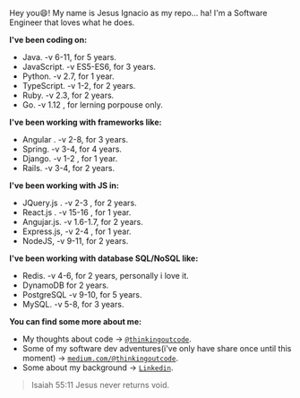 Hey you😄! My name is Jesus Ignacio as my repo... ha! I'm a Software Engineer that loves what he does.

**I've been coding on:**
- Java. -v 6-11, for 5 years.
- JavaScript. -v ES5-ES6, for 3 years.
- Python. -v 2.7, for 1 year.
- TypeScript. -v 1-2, for 2 years.
- Ruby. -v 2.3, for 2 years.
- Go. -v 1.12 , for lerning porpouse only.

**I've been working with frameworks like:**
- Angular . -v 2-8, for 3 years.
- Spring. -v 3-4, for 4 years.
- Django. -v 1-2 , for 1 year.
- Rails. -v 3-4, for 2 years.

**I've been working with JS in:**
- JQuery.js . -v 2-3 , for 2 years.
- React.js . -v 15-16 , for 1 year.
- Angujar.js. -v 1.6-1.7, for 2 years.
- Express.js, -v 2-4 , for 1 year.
- NodeJS, -v 9-11, for 2 years.

**I've been working with database SQL/NoSQL like:**
- Redis. -v 4-6, for 2 years, personally i love it.
- DynamoDB for 2 years.
- PostgreSQL -v 9-10, for 5 years.
- MySQL. -v 5-8, for 3 years.


**You can find some more about me:**
- My thoughts about code -> <a href="https://twitter.com/thinkingoutcode" target="_blank">`@thinkingoutcode`</a>.
- Some of my software dev adventures(i've only have share once until this moment) -> <a href="https://medium.com/@thinkingoutcode" target="_blank">`medium.com/@thinkingoutcode`</a>.
- Some about my background -> <a href="https://www.linkedin.com/in/jesuscastillobarraez/" target="_blank">`Linkedin`</a>.

> Isaiah 55:11
> Jesus never returns void.
 <!--
**JesusIgnacio/JesusIgnacio** is a ✨ _special_ ✨ repository because its `README.md` (this file) appears on your GitHub profile.

Here are some ideas to get you started:

- 🔭 I’m currently working on ...
- 🌱 I’m currently learning ...
- 👯 I’m looking to collaborate on ...
- 🤔 I’m looking for help with ...
- 💬 Ask me about ...
- 📫 How to reach me: ...
- 😄 Pronouns: ...
- ⚡ Fun fact: ...
-->
